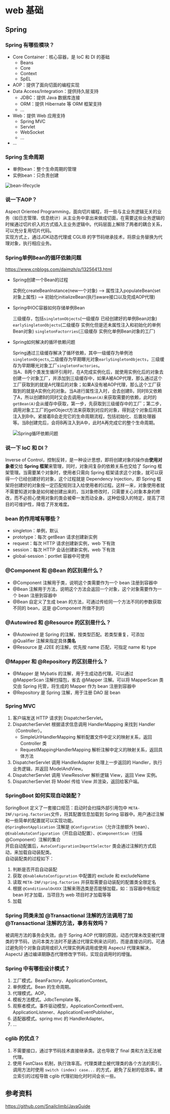 # web 基础

## Spring

### Spring 有哪些模块？

* Core Container：核心容器，是 IoC 和 DI 的基础
  * Beans
  * Core
  * Context
  * SpEL
* AOP：提供了面向切面的编程实现
* Data Access/Integration：提供持久层支持
  * JDBC：提供 Java 数据库连接
  * ORM：提供 Hibernate 等 ORM 框架支持
  * ...
* Web：提供 Web 应用支持
  * Spring MVC
  * Servlet
  * WebSocket
  * ...
* ...
  
### Spring 生命周期

* 单例bean：整个生命周期的管理
* 实例bean：只负责创建
  
![bean-lifecycle](pic\bean-lifecycle.webp)
  
### 说一下AOP？

Aspect Oriented Programming，面向切片编程，将一些与主业务逻辑无关的业务（如日志管理、信息统计）从主业务中拿出来做成切面，在需要这些业务逻辑的时候通过切片织入的方式插入主业务逻辑中。代码层面上解除了两者的耦合关系，可以充分复用切片代码。  
实现方式上，通过JDK动态代理或 CGLIB 的字节码继承技术，将原业务替换为代理对象，执行相应业务。

### Spring单例Bean的循环依赖问题

<https://www.cnblogs.com/daimzh/p/13256413.html>

* Spring创建一个Bean的过程

  实例化createBeanInstance(new一个对象) --> 属性注入populateBean(set对象上属性) -->  初始化initializeBean(执行aware接口以及完成AOP代理)

* Spring中IOC容器如何存储单例Bean

  三级缓存，包括`singletonObjects`(一级缓存 已经创建好的单例Bean对象) `earlySingletonObjects`(二级缓存 实例化但是还未属性注入和初始化的单例Bean对象) `singletonFactorries`(三级缓存 实例化单例Bean对象的工厂)
  
* Spring如何解决的循环依赖问题

  Spring通过三级缓存解决了循环依赖，其中一级缓存为单例池`singletonObjects`,二级缓存为早期曝光对象`earlySingletonObjects`，三级缓存为早期曝光对象工厂`singletonFactories`。  
  当A、B两个类发生循环引用时，在A完成实例化后，就使用实例化后的对象去创建一个对象工厂，并添加到三级缓存中，如果A被AOP代理，那么通过这个工厂获取到的就是A代理后的对象；如果A没有被AOP代理，那么这个工厂获取到的就是A实例化的对象。当A进行属性注入时，会去创建B，同时B又依赖了A，所以创建B的同时又会去调用`getBean(A)`来获取需要的依赖，此时的`getBean(A)`会从缓存中获取，第一步，先获取到三级缓存中的工厂；第二步，调用对象工工厂的getObject方法来获取到对应的对象，得到这个对象后将其注入到B中。紧接着B会走完它的生命周期流程，包括初始化、后置处理器等。当B创建完后，会将B再注入到A中，此时A再完成它的整个生命周期。

  ![Spring循环依赖问题](pic/Spring循环依赖问题.png)

### 说一下 IoC 和 DI？

Inverse of Control，控制反转，是一种设计思想，即将创建对象的操作由**使用对象者**交给 **Spring 框架**来管理，同时，对象间复杂的依赖关系也交给了 Spring 框架管理。当需要某个对象时，使用者只需向 Spring 框架请求这个对象，就可以获得一个已经创建好的对象，这个过程就是 Dependency Injection，即 Spring 框架将创建好的对象按一定匹配规则注入给使用者的过程。这样一来，对象使用者就不需要知道对象是如何被创建出来的，当对象修改时，只需要关心对象本身的修改，而不必担心使用对象的类会被牵一发而动全身。这种低侵入的特定，提高了项目的可维护性，降低了开发难度。
  
### bean 的作用域有哪些？

* singleton：单例，默认
* prototype：每次 getBean 请求创建新实例
* request：每次 HTTP 请求创建新实例，web 下有效
* session：每次 HTTP 会话创建新实例，web 下有效
* global-session：portlet 容器中可使用
  
### @Component 和 @Bean 的区别是什么？

* @Component 注解用于类，说明这个类需要作为一个 bean 注册到容器中
* @Bean 注解用于方法，说明这个方法会返回一个对象，这个对象需要作为一个 bean 注册到容器中
* @Bean 自定义了生成 bean 的方法，可通过传给同一个方法不同的参数获取不同的 bean，这是 @Component 所做不到的
  
### @Autowired 和 @Resource 的区别是什么？

* @Autowired 是 Spring 的注解，按类型匹配。若类型重复，可添加 @Qualifier 注解来指定具体**类名**
* @Resource 是 J2EE 的注解，优先按 name 匹配，可指定 name 和 type
  
### @Mapper 和 @Repository 的区别是什么？

* @Mapper 是 Mybatis 的注解，用于生成动态代理。可以通过 @MapperScan 注解扫描包，省去 @Mapper 注解。可以将 MapperScan 类交由 Spring 托管，将生成的 Mapper 作为 bean 注册到容器中
* @Repository 是 Spring 注解，用于注册 DAO 层 bean
  
### Spring MVC

1. 客户端发送 HTTP 请求到 DispatcherServlet。
2. DispatcherServlet 根据请求信息调用 HandlerMapping 来找到 Handler（Controller）。
   * SimpleUrlHandlerMapping 解析配置文件中定义的映射关系，返回 Controller 类
   * RequestMappingHandlerMapping 解析注解中定义的映射关系，返回具体方法
3. DispatcherServlet 调用 HandlerAdapter 处理上一步返回的 Handler，执行业务逻辑，并返回 ModelAndView。
4. DispatcherServlet 调用 ViewResolver 解析逻辑 View，返回 View 实例。
5. DispatcherServlet 将 Model 传给 View 并渲染，返回给客户端。
  
### SpringBoot 如何实现自动装配？

SpringBoot 定义了一套接口规范：启动时会扫描外部引用包中 `META-INF/spring.factories`文件，将其配置信息加载到 Spring 容器中。用户通过注解和一些简单的配置就可以实现功能。  
`@SpringBootApplication` 注解是 `@Configuration`（允许注册额外 bean）、`@EnableAutoConfiguration`（开启自动配置）、`@ComponentScan`（扫描 @Component）注解的集合  
开启自动配置后，`AutoConfigurationImportSelector` 类会通过注解的方式启动，来加载自动装配类。  
自动装配类的过程如下：

1. 判断是否开启自动装配
2. 获取 `@EnableAutoConfiguration` 中配置的 exclude 和 excludeName
3. 读取 `META-INF/spring.factories` 并获取需要自动装配的配置类全限定名
4. 根据 `@ConditionalOnXXX` 注解来筛选类是否能够加载，如：当容器中有指定 bean 时才加载，当项目为 web 项目时才加载等等
5. 加载
  
### Spring 同类未加 @Transactional 注解的方法调用了加 @Transactional 注解的方法，事务有效吗？

被调用方法的事务会失效。由于 Spring AOP 代理的原因，动态代理未改变被代理类的字节码，访问本类方法时不是通过代理实例来访问的，而是直接访问的。可通过避免同个对象自调用或织入代理实例再调用或使用 AspectJ 代理来解决，AspectJ 通过编译期静态代理修改字节码，实现自调用时的增强。
  
### Spring 中有哪些设计模式？

1. 工厂模式。BeanFactory、ApplicationContext。
2. 单例模式。Bean 的生命周期。
3. 代理模式。AOP。
4. 模板方法模式。JdbcTemplate 等。
5. 观察者模式。事件驱动模型，ApplicationContextEvent、ApplicationListener、ApplicationEventPublisher。
6. 适配器模式。spring mvc 的 HandlerAdapter。
7. ...
  
### cglib 的优点？

1. 不需要接口，通过字节码技术直接继承类。这也导致了 final 类和方法无法被代理。
2. 使用 FastClass 机制，执行效率高。代理类建立被代理类的各个方法的索引，调用方法时使用 `switch (index) case...` 的方式，避免了反射的低效率。建立索引的过程导致 cglib 代理初始化时时间会长一些。
  
## 参考资料  

<https://github.com/Snailclimb/JavaGuide>
